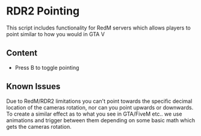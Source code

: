 # RDR2 Pointing
This script includes functionality for RedM servers which allows players to point similar to how you would in GTA V
## Content
- Press B to toggle pointing
## Known Issues
Due to RedM/RDR2 limitations you can't point towards the specific decimal location of the cameras rotation, nor can you point upwards or downwards.
To create a similar effect as to what you see in GTA/FiveM etc.. we use animations and trigger between them depending on some basic math which gets the cameras rotation.
